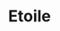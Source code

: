 ---
title: Etoile
date: 
draft: false

# descripcion
description : Aro de plata pasante

materials: Plata 925

color: Plateado

dimensions: 1cm x 1,3cm

code: 01-20-0449

type: "Aros"

categories: []

price: $1.870,00

# Images
# first image will be shown in the product page
images:
  # - image: "images/path_to_image"
  # La ubicacion de las imagenes es imagenes/Aros/Aros.Solo Plata/01-20-0449-etoile
  - image: "./images/aros/solo_plata/01-20-0449-estrellitas-labradas_a.JPG"
  - image: "./images/aros/solo_plata/01-20-0449-estrellitas-labradas_b.JPG"
---